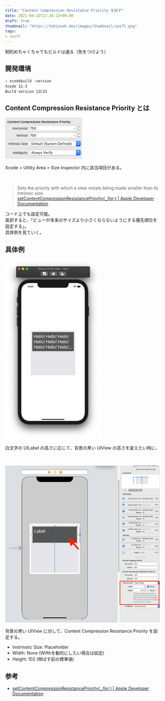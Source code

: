 ```yaml
---
title: "Content Compression Resistance Priority を試す"
date: 2021-04-22T22:26:13+09:00
draft: true
thumbnail: "https://tokizuoh.dev/images/thumbnail/swift.png"
tags:
- swift
---
```

  
制約めちゃくちゃでもビルドは通る（気をつけよう）
<!--more-->  
  
## 開発環境  
  
```bash
> xcodebuild -version
Xcode 12.3
Build version 12C33
```
  
## Content Compression Resistance Priority とは  
  
![](./1.png)  
  
Xcode > Utility Area > Size Inspector 内に該当項目がある。  
  
　
  
> Sets the priority with which a view resists being made smaller than its intrinsic size.  
> [setContentCompressionResistancePriority(_:for:) | Apple Developer Documentation](https://developer.apple.com/documentation/uikit/uiview/1622526-setcontentcompressionresistancep)  
  
コード上でも設定可能。  
直訳すると、「ビューが本来のサイズより小さくならないようにする優先順位を設定する」。  
具体例を見ていく。  
  
## 具体例
  
![](./2.png)
  
白文字の UILabel の高さに応じて、背景の黒い UIView の高さを変えたい時に、  
  
　
  
![](./3.png)  
  
背景の黒い UIView に対して、Content Compression Resistance Priority を設定する。  
  
- Instrinstic Size: Placeholder  
- Width: None (Wifthを動的にしたい場合は設定) 
- Height: 102 (伸ばす前の標準値)  
  
## 参考  
  
- [setContentCompressionResistancePriority(_:for:) | Apple Developer Documentation](https://developer.apple.com/documentation/uikit/uiview/1622526-setcontentcompressionresistancep)  
  